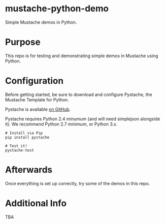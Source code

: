 mustache-python-demo
==================

Simple Mustache demos in Python.

Purpose
=======

This repo is for testing and demonstrating simple demos in Mustache using Python.

Configuration
=============

Before getting started, be sure to download and configure Pystache, the
Mustache Template for Python.

Pystache is available [on GitHub](https://github.com/defunkt/pystache).

Pystache requires Python 2.4 minumum (and will need simplejson alongside it). We recommend Python 2.7 *minimum*, or Python 3.x. 

    # Install via Pip
    pip install pystache

    # Test it!
    pystache-test

Afterwards
==========

Once everything is set up correctly, try some of the demos in this repo.

Additional Info
===============

TBA